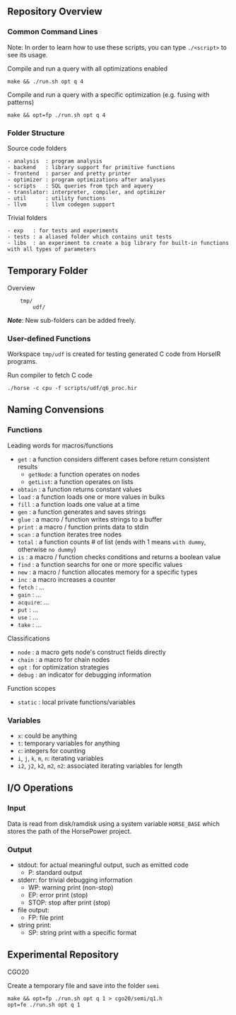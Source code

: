 ## Repository Overview

### Common Command Lines

Note: In order to learn how to use these scripts, you can type `./<script>` to
see its usage.

Compile and run a query with all optimizations enabled

    make && ./run.sh opt q 4

Compile and run a query with a specific optimization (e.g. fusing with patterns)

    make && opt=fp ./run.sh opt q 4

### Folder Structure

Source code folders

```
- analysis  : program analysis
- backend   : library support for primitive functions
- frontend  : parser and pretty printer
- optimizer : program optimizations after analyses
- scripts   : SQL queries from tpch and aquery 
- translator: interpreter, compiler, and optimizer
- util      : utility functions
- llvm      : llvm codegen support
```

Trivial folders

```
- exp   : for tests and experiments
- tests : a aliased folder which contains unit tests
- libs  : an experiment to create a big library for built-in functions with all types of parameters
```

## Temporary Folder

Overview

```
    tmp/
        udf/
```

***Note***: New sub-folders can be added freely.

### User-defined Functions

Workspace `tmp/udf` is created for testing generated C code from HorseIR programs.

Run compiler to fetch C code

    ./horse -c cpu -f scripts/udf/q6_proc.hir



## Naming Convensions

### Functions

Leading words for macros/functions

- `get`    : a function considers different cases before return consistent results
    + `getNode`: a function operates on nodes
    + `getList`: a function operates on lists
- `obtain` : a function returns constant values
- `load`   : a function loads one or more values in bulks
- `fill`   : a function loads one value at a time
- `gen`    : a function generates and saves strings
- `glue`   : a macro / function writes strings to a buffer
- `print`  : a macro / function prints data to stdin
- `scan`   : a function iterates tree nodes
- `total`  : a function counts # of list (ends with 1 means `with dummy`, otherwise `no dummy`)
- `is`     : a macro / function checks conditions and returns a boolean value
- `find`   : a function searchs for one or more specific values
- `new`    : a macro / function allocates memory for a specific types
- `inc`    : a macro increases a counter
- `fetch`  : ...
- `gain`   : ...
- `acquire`: ...
- `put`    : ...
- `use`    : ...
- `take`   : ...

Classifications

- `node`   : a macro gets node's construct fields directly
- `chain`  : a macro for chain nodes
- `opt`    : for optimization strategies
- `debug`  : an indicator for debugging information

Function scopes

- `static` : local private functions/variables

### Variables

- `x`: could be anything
- `t`: temporary variables for anything
- `c`: integers for counting
- `i`, `j`, `k`, `m`, `n`: iterating variables
- `i2`, `j2`, `k2`, `m2`, `n2`: associated iterating variables for length


## I/O Operations

### Input

Data is read from disk/ramdisk using a system variable `HORSE_BASE` which
stores the path of the HorsePower project.


### Output

- stdout: for actual meaningful output, such as emitted code
    + P: standard output
- stderr: for trivial debugging information
    + WP: warning print (non-stop)
    + EP: error print (stop)
    + STOP: stop after print (stop)
- file output:
    + FP: file print
- string print:
    + SP: string print with a specific format


## Experimental Repository

CGO20

Create a temporary file and save into the folder `semi`

    make && opt=fp ./run.sh opt q 1 > cgo20/semi/q1.h
    opt=fe ./run.sh opt q 1





